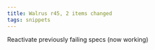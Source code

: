 ```yaml
---
title: Walrus r45, 2 items changed
tags: snippets
---
```


Reactivate previously failing specs (now working)
